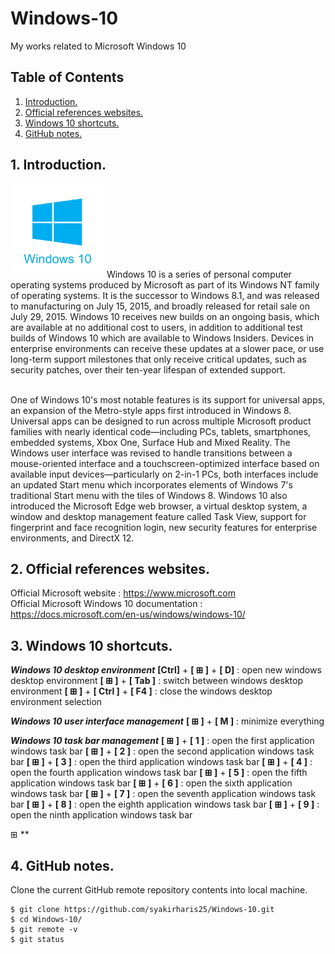 # Windows-10
My works related to Microsoft Windows 10

## Table of Contents
1. [Introduction.](#introduction)
2. [Official references websites.](#references)
3. [Windows 10 shortcuts.](#shortcuts)
4. [GitHub notes.](#github)

<a name="introduction"></a>
## 1. Introduction.
<img src="windows-10.png" height="150"> 
Windows 10 is a series of personal computer operating systems produced by Microsoft as part of its Windows NT family of operating systems. It is the successor to Windows 8.1, and was released to manufacturing on July 15, 2015, and broadly released for retail sale on July 29, 2015. Windows 10 receives new builds on an ongoing basis, which are available at no additional cost to users, in addition to additional test builds of Windows 10 which are available to Windows Insiders. Devices in enterprise environments can receive these updates at a slower pace, or use long-term support milestones that only receive critical updates, such as security patches, over their ten-year lifespan of extended support. <br /><br />

One of Windows 10's most notable features is its support for universal apps, an expansion of the Metro-style apps first introduced in Windows 8. Universal apps can be designed to run across multiple Microsoft product families with nearly identical code‍—‌including PCs, tablets, smartphones, embedded systems, Xbox One, Surface Hub and Mixed Reality. The Windows user interface was revised to handle transitions between a mouse-oriented interface and a touchscreen-optimized interface based on available input devices‍—‌particularly on 2-in-1 PCs, both interfaces include an updated Start menu which incorporates elements of Windows 7's traditional Start menu with the tiles of Windows 8. Windows 10 also introduced the Microsoft Edge web browser, a virtual desktop system, a window and desktop management feature called Task View, support for fingerprint and face recognition login, new security features for enterprise environments, and DirectX 12.

<a name="references"></a>
## 2. Official references websites.
Official Microsoft website : https://www.microsoft.com <br />
Official Microsoft Windows 10 documentation : https://docs.microsoft.com/en-us/windows/windows-10/ <br />

<a name="shortcuts"></a>
## 3. Windows 10 shortcuts.

**_Windows 10 desktop environment_**
**[Ctrl]** + **[ ⊞ ]** + **[ D]** : open new windows desktop environment
**[ ⊞ ]** + **[ Tab ]** : switch between windows desktop environment
**[ ⊞ ]** + **[ Ctrl ]** + **[ F4 ]** : close the windows desktop environment selection

**_Windows 10 user interface management_**
**[ ⊞ ]** + **[ M ]** : minimize everything

**_Windows 10 task bar management_**
**[ ⊞ ]** + **[ 1 ]** : open the first application windows task bar
**[ ⊞ ]** + **[ 2 ]** : open the second application windows task bar
**[ ⊞ ]** + **[ 3 ]** : open the third application windows task bar
**[ ⊞ ]** + **[ 4 ]** : open the fourth application windows task bar
**[ ⊞ ]** + **[ 5 ]** : open the fifth application windows task bar
**[ ⊞ ]** + **[ 6 ]** : open the sixth application windows task bar
**[ ⊞ ]** + **[ 7 ]** : open the seventh application windows task bar
**[ ⊞ ]** + **[ 8 ]** : open the eighth application windows task bar
**[ ⊞ ]** + **[ 9 ]** : open the ninth application windows task bar

⊞
**

<a name="github"></a>
## 4. GitHub notes.
Clone the current GitHub remote repository contents into local machine.
```
$ git clone https://github.com/syakirharis25/Windows-10.git
$ cd Windows-10/
$ git remote -v
$ git status
```
